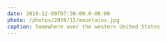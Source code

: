 ```yaml
---
date: 2019-12-09T07:30:00.0-06:00
photo: /photos/2019/12/mountains.jpg
caption: Somewhere over the western United States
---
```

